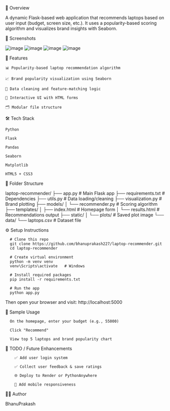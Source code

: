 🚀 Overview

A dynamic Flask-based web application that recommends laptops based on user input (budget, screen size, etc.).
It uses a popularity-based scoring algorithm and visualizes brand insights with Seaborn.

📸 Screenshots

![image](https://github.com/user-attachments/assets/668717c4-eec8-4151-835b-f6c4100bb877)
![image](https://github.com/user-attachments/assets/a3142d5d-a484-4d0c-ab42-0d74aaf2b39f)
![image](https://github.com/user-attachments/assets/e3859397-2eb8-4355-bb63-03c8048d1407)
![image](https://github.com/user-attachments/assets/ef15d1a3-8119-4a22-88a5-42397892ef25)


🧠 Features

    📊 Popularity-based laptop recommendation algorithm

    📈 Brand popularity visualization using Seaborn

    🧹 Data cleaning and feature-matching logic

    🧠 Interactive UI with HTML forms

    🗂️ Modular file structure

🛠️ Tech Stack

    Python

    Flask

    Pandas

    Seaborn

    Matplotlib

    HTML5 + CSS3

📁 Folder Structure

laptop-recommender/
├── app.py                  # Main Flask app
├── requirements.txt        # Dependencies
├── utils.py                # Data loading/cleaning
├── visualization.py        # Brand plotting
├── models/
│   └── recommender.py      # Scoring algorithm
├── templates/
│   ├── index.html          # Homepage form
│   └── results.html        # Recommendations output
├── static/
│   └── plots/              # Saved plot image
└── data/
    └── laptops.csv         # Dataset file

⚙️ Setup Instructions

      # Clone this repo
      git clone https://github.com/bhanuprakash227/laptop-recommender.git
      cd laptop-recommender
      
      # Create virtual environment
      python -m venv venv
      venv\Scripts\activate   # Windows
      
      # Install required packages
      pip install -r requirements.txt
      
      # Run the app
      python app.py
      
Then open your browser and visit: http://localhost:5000

🧪 Sample Usage

      On the homepage, enter your budget (e.g., 55000)
      
      Click "Recommend"
      
      View top 5 laptops and brand popularity chart

📌 TODO / Future Enhancements

        ✅ Add user login system
        
        ✅ Collect user feedback & save ratings
        
        🌐 Deploy to Render or PythonAnywhere
        
        📱 Add mobile responsiveness

🧑‍💻 Author

BhanuPrakash
